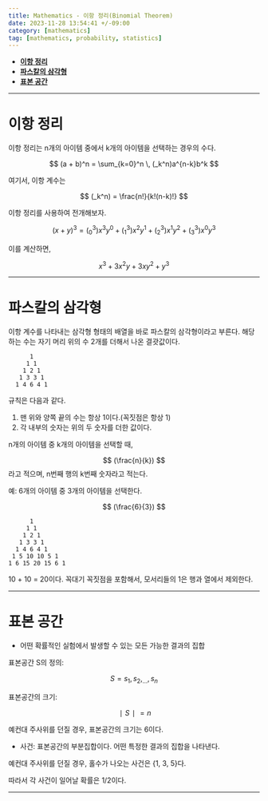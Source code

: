 ```yaml
---
title: Mathematics - 이항 정리(Binomial Theorem)
date: 2023-11-28 13:54:41 +/-09:00
category: [mathematics]
tag: [mathematics, probability, statistics]
---
```


- [**이항 정리**](#이항-정리)
- [**파스칼의 삼각형**](#파스칼의-삼각형)
- [**표본 공간**](#표본-공간)

---

# **이항 정리**

이항 정리는 n개의 아이템 중에서 k개의 아이템을 선택하는 경우의 수다.

$$ (a + b)^n = \sum_{k=0}^n \, (_k^n)a^{n-k}b^k $$

여기서, 이항 계수는

$$ (_k^n) = \frac{n!}{k!(n-k)!} $$

이항 정리를 사용하여 전개해보자.

$$ (x + y)^3 = (_0^3)x^3y^0 + (_1^3)x^2y^1 + (_2^3)x^1y^2 + (_3^3)x^0y^3 $$

이를 계산하면,

$$ x^3 + 3x^2y + 3xy^2 + y^3 $$

---

# **파스칼의 삼각형**

이항 계수를 나타내는 삼각형 형태의 배열을 바로 파스칼의 삼각형이라고 부른다.
해당하는 수는 자기 머리 위의 수 2개를 더해서 나온 결괏값이다.

```
      1
     1 1
    1 2 1
   1 3 3 1
  1 4 6 4 1
```

규칙은 다음과 같다.
1. 맨 위와 양쪽 끝의 수는 항상 1이다.(꼭짓점은 항상 1)
2. 각 내부의 숫자는 위의 두 숫자를 더한 값이다.

n개의 아이템 중 k개의 아이템을 선택할 때,

$$ (\frac{n}{k}) $$
라고 적으며, n번째 행의 k번째 숫자라고 적는다.


예: 6개의 아이템 중 3개의 아이템을 선택한다.

$$ (\frac{6}{3}) $$

```
      1
     1 1
    1 2 1
   1 3 3 1
  1 4 6 4 1
 1 5 10 10 5 1
1 6 15 20 15 6 1
```

10 + 10 = 20이다. 꼭대기 꼭짓점을 포함해서, 모서리들의 1은 행과 열에서 제외한다.

---

# **표본 공간**

* 어떤 확률적인 실험에서 발생할 수 있는 모든 가능한 결과의 집합

표본공간 S의 정의:

$$ S = {s_1, s_2, _{\ldots}, s_n} $$

표본공간의 크기:

$$ ∣S∣ = n $$

예컨대 주사위를 던질 경우, 표본공간의 크기는 6이다.

* 사건: 표본공간의 부분집합이다. 어떤 특정한 결과의 집합을 나타낸다.

예컨대 주사위를 던질 경우, 홀수가 나오는 사건은 {1, 3, 5}다.

따라서 각 사건이 일어날 확률은 1/2이다.

---